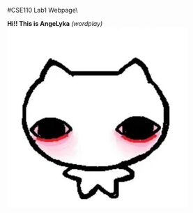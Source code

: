 #CSE110 Lab1 Webpage\\

**Hi!! This is AngeLyka** *(wordplay)*\
![Image](images/profile_picture.jpg)
